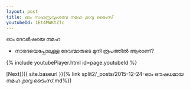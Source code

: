 ```yaml
---
layout: post
title: ഓം സഹസ്രവുംശവേ നമഹ ൧൦൮ ടൈംസ്
youtubeId: 1Et4MWKtZTc
---
```

 
 
 ഓം ദേവർഷയെ നമഹ 
 
 -  നാരദയെപ്പോലുള്ള ദേവന്മാരുടെ മുനി രൂപത്തിൽ ആരാണ്? 
 
  
 
  
 
 
 
 
 
 


{% include youtubePlayer.html id=page.youtubeId %}
 
[Next]({{ site.baseurl }}{% link  split2/_posts/2015-12-24-ഓം ഔഷധമായ നമഹ ൧൦൮ ടൈംസ്.md%})
 
